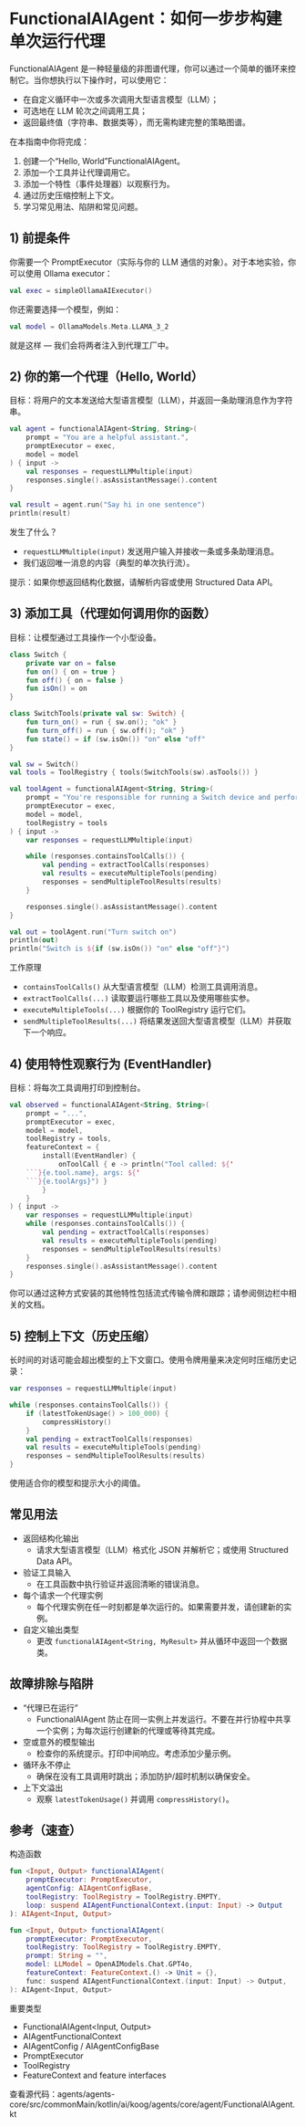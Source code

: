 # FunctionalAIAgent：如何一步步构建单次运行代理

FunctionalAIAgent 是一种轻量级的非图谱代理，你可以通过一个简单的循环来控制它。当你想执行以下操作时，可以使用它：
- 在自定义循环中一次或多次调用大型语言模型（LLM）；
- 可选地在 LLM 轮次之间调用工具；
- 返回最终值（字符串、数据类等），而无需构建完整的策略图谱。

在本指南中你将完成：
1) 创建一个“Hello, World”FunctionalAIAgent。
2) 添加一个工具并让代理调用它。
3) 添加一个特性（事件处理器）以观察行为。
4) 通过历史压缩控制上下文。
5) 学习常见用法、陷阱和常见问题。

## 1) 前提条件
你需要一个 PromptExecutor（实际与你的 LLM 通信的对象）。对于本地实验，你可以使用 Ollama executor：

```kotlin
val exec = simpleOllamaAIExecutor()
```

你还需要选择一个模型，例如：

```kotlin
val model = OllamaModels.Meta.LLAMA_3_2
```

就是这样 — 我们会将两者注入到代理工厂中。

## 2) 你的第一个代理（Hello, World）
目标：将用户的文本发送给大型语言模型（LLM），并返回一条助理消息作为字符串。

```kotlin
val agent = functionalAIAgent<String, String>(
    prompt = "You are a helpful assistant.",
    promptExecutor = exec,
    model = model
) { input ->
    val responses = requestLLMMultiple(input)
    responses.single().asAssistantMessage().content
}

val result = agent.run("Say hi in one sentence")
println(result)
```

发生了什么？
- `requestLLMMultiple(input)` 发送用户输入并接收一条或多条助理消息。
- 我们返回唯一消息的内容（典型的单次执行流）。

提示：如果你想返回结构化数据，请解析内容或使用 Structured Data API。

## 3) 添加工具（代理如何调用你的函数）
目标：让模型通过工具操作一个小型设备。

```kotlin
class Switch {
    private var on = false
    fun on() { on = true }
    fun off() { on = false }
    fun isOn() = on
}

class SwitchTools(private val sw: Switch) {
    fun turn_on() = run { sw.on(); "ok" }
    fun turn_off() = run { sw.off(); "ok" }
    fun state() = if (sw.isOn()) "on" else "off"
}

val sw = Switch()
val tools = ToolRegistry { tools(SwitchTools(sw).asTools()) }

val toolAgent = functionalAIAgent<String, String>(
    prompt = "You're responsible for running a Switch device and perform operations on it by request.",
    promptExecutor = exec,
    model = model,
    toolRegistry = tools
) { input ->
    var responses = requestLLMMultiple(input)

    while (responses.containsToolCalls()) {
        val pending = extractToolCalls(responses)
        val results = executeMultipleTools(pending)
        responses = sendMultipleToolResults(results)
    }

    responses.single().asAssistantMessage().content
}

val out = toolAgent.run("Turn switch on")
println(out)
println("Switch is ${if (sw.isOn()) "on" else "off"}")
```

工作原理
- `containsToolCalls()` 从大型语言模型（LLM）检测工具调用消息。
- `extractToolCalls(...)` 读取要运行哪些工具以及使用哪些实参。
- `executeMultipleTools(...)` 根据你的 ToolRegistry 运行它们。
- `sendMultipleToolResults(...)` 将结果发送回大型语言模型（LLM）并获取下一个响应。

## 4) 使用特性观察行为 (EventHandler)
目标：将每次工具调用打印到控制台。

```kotlin
val observed = functionalAIAgent<String, String>(
    prompt = "...",
    promptExecutor = exec,
    model = model,
    toolRegistry = tools,
    featureContext = {
        install(EventHandler) {
            onToolCall { e -> println("Tool called: ${'
    ```}{e.tool.name}, args: ${'
    ```}{e.toolArgs}") }
        }
    }
) { input ->
    var responses = requestLLMMultiple(input)
    while (responses.containsToolCalls()) {
        val pending = extractToolCalls(responses)
        val results = executeMultipleTools(pending)
        responses = sendMultipleToolResults(results)
    }
    responses.single().asAssistantMessage().content
}
```

你可以通过这种方式安装的其他特性包括流式传输令牌和跟踪；请参阅侧边栏中相关的文档。

## 5) 控制上下文（历史压缩）
长时间的对话可能会超出模型的上下文窗口。使用令牌用量来决定何时压缩历史记录：

```kotlin
var responses = requestLLMMultiple(input)

while (responses.containsToolCalls()) {
    if (latestTokenUsage() > 100_000) {
        compressHistory()
    }
    val pending = extractToolCalls(responses)
    val results = executeMultipleTools(pending)
    responses = sendMultipleToolResults(results)
}
```

使用适合你的模型和提示大小的阈值。

## 常见用法
- 返回结构化输出
  - 请求大型语言模型（LLM）格式化 JSON 并解析它；或使用 Structured Data API。
- 验证工具输入
  - 在工具函数中执行验证并返回清晰的错误消息。
- 每个请求一个代理实例
  - 每个代理实例在任一时刻都是单次运行的。如果需要并发，请创建新的实例。
- 自定义输出类型
  - 更改 `functionalAIAgent<String, MyResult>` 并从循环中返回一个数据类。

## 故障排除与陷阱
- “代理已在运行”
  - FunctionalAIAgent 防止在同一实例上并发运行。不要在并行协程中共享一个实例；为每次运行创建新的代理或等待其完成。
- 空或意外的模型输出
  - 检查你的系统提示。打印中间响应。考虑添加少量示例。
- 循环永不停止
  - 确保在没有工具调用时跳出；添加防护/超时机制以确保安全。
- 上下文溢出
  - 观察 `latestTokenUsage()` 并调用 `compressHistory()`。

## 参考（速查）
构造函数

```kotlin
fun <Input, Output> functionalAIAgent(
    promptExecutor: PromptExecutor,
    agentConfig: AIAgentConfigBase,
    toolRegistry: ToolRegistry = ToolRegistry.EMPTY,
    loop: suspend AIAgentFunctionalContext.(input: Input) -> Output
): AIAgent<Input, Output>

fun <Input, Output> functionalAIAgent(
    promptExecutor: PromptExecutor,
    toolRegistry: ToolRegistry = ToolRegistry.EMPTY,
    prompt: String = "",
    model: LLModel = OpenAIModels.Chat.GPT4o,
    featureContext: FeatureContext.() -> Unit = {},
    func: suspend AIAgentFunctionalContext.(input: Input) -> Output,
): AIAgent<Input, Output>
```

重要类型
- FunctionalAIAgent<Input, Output>
- AIAgentFunctionalContext
- AIAgentConfig / AIAgentConfigBase
- PromptExecutor
- ToolRegistry
- FeatureContext and feature interfaces

查看源代码：agents/agents-core/src/commonMain/kotlin/ai/koog/agents/core/agent/FunctionalAIAgent.kt